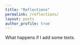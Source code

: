 ```yaml
---
title: "Reflections"
permalink: /reflections/
layout: posts
author_profile: true
---
```


What happens if I add some texts.